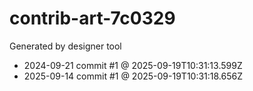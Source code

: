 # contrib-art-7c0329
Generated by designer tool
- 2024-09-21 commit #1 @ 2025-09-19T10:31:13.599Z
- 2025-09-14 commit #1 @ 2025-09-19T10:31:18.656Z
